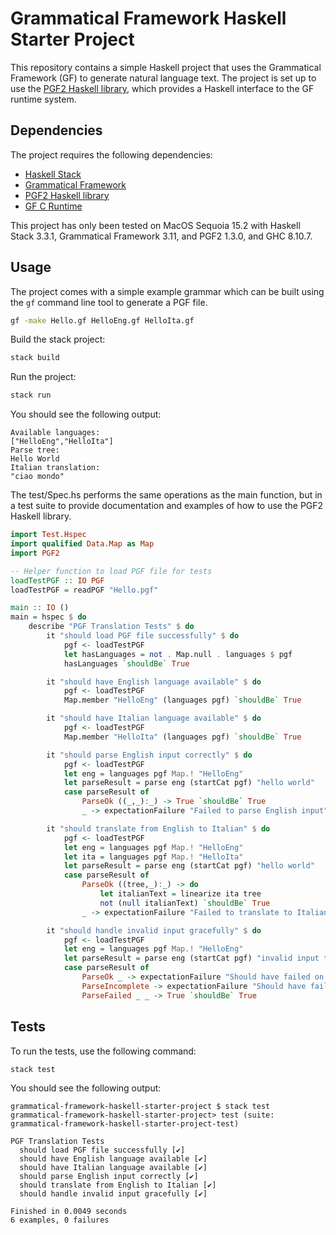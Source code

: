 # Grammatical Framework Haskell Starter Project

This repository contains a simple Haskell project that uses the Grammatical Framework (GF) to generate natural language text. The project is set up to use the [PGF2 Haskell library](https://hackage.haskell.org/package/pgf2), which provides a Haskell interface to the GF runtime system.

## Dependencies

The project requires the following dependencies:

- [Haskell Stack](https://docs.haskellstack.org/en/stable/README/)
- [Grammatical Framework](https://www.grammaticalframework.org/download/)
- [PGF2 Haskell library](https://hackage.haskell.org/package/pgf2)
- [GF C Runtime](https://github.com/GrammaticalFramework/gf-core/blob/master/src/runtime/c/INSTALL)

This project has only been tested on MacOS Sequoia 15.2 with Haskell Stack 3.3.1, Grammatical Framework 3.11, and PGF2 1.3.0, and GHC 8.10.7.

## Usage

The project comes with a simple example grammar which can be built using the `gf` command line tool to generate a PGF file.

```bash
gf -make Hello.gf HelloEng.gf HelloIta.gf
```

Build the stack project:

```bash
stack build
```

Run the project:

```bash
stack run
```

You should see the following output:

```plaintext
Available languages:
["HelloEng","HelloIta"]
Parse tree:
Hello World
Italian translation:
"ciao mondo"
```

The test/Spec.hs performs the same operations as the main function, but in a test suite to provide documentation and examples of how to use the PGF2 Haskell library.

```haskell
import Test.Hspec
import qualified Data.Map as Map
import PGF2

-- Helper function to load PGF file for tests
loadTestPGF :: IO PGF
loadTestPGF = readPGF "Hello.pgf"

main :: IO ()
main = hspec $ do
    describe "PGF Translation Tests" $ do
        it "should load PGF file successfully" $ do
            pgf <- loadTestPGF
            let hasLanguages = not . Map.null . languages $ pgf
            hasLanguages `shouldBe` True

        it "should have English language available" $ do
            pgf <- loadTestPGF
            Map.member "HelloEng" (languages pgf) `shouldBe` True

        it "should have Italian language available" $ do
            pgf <- loadTestPGF
            Map.member "HelloIta" (languages pgf) `shouldBe` True

        it "should parse English input correctly" $ do
            pgf <- loadTestPGF
            let eng = languages pgf Map.! "HelloEng"
            let parseResult = parse eng (startCat pgf) "hello world"
            case parseResult of
                ParseOk ((_,_):_) -> True `shouldBe` True
                _ -> expectationFailure "Failed to parse English input"

        it "should translate from English to Italian" $ do
            pgf <- loadTestPGF
            let eng = languages pgf Map.! "HelloEng"
            let ita = languages pgf Map.! "HelloIta"
            let parseResult = parse eng (startCat pgf) "hello world"
            case parseResult of
                ParseOk ((tree,_):_) -> do
                    let italianText = linearize ita tree
                    not (null italianText) `shouldBe` True
                _ -> expectationFailure "Failed to translate to Italian"

        it "should handle invalid input gracefully" $ do
            pgf <- loadTestPGF
            let eng = languages pgf Map.! "HelloEng"
            let parseResult = parse eng (startCat pgf) "invalid input that should fail"
            case parseResult of
                ParseOk _ -> expectationFailure "Should have failed on invalid input"
                ParseIncomplete -> expectationFailure "Should have failed completely, not incomplete"
                ParseFailed _ _ -> True `shouldBe` True
```

## Tests

To run the tests, use the following command:

```bash
stack test
```

You should see the following output:

```plaintext
grammatical-framework-haskell-starter-project $ stack test
grammatical-framework-haskell-starter-project> test (suite: grammatical-framework-haskell-starter-project-test)

PGF Translation Tests
  should load PGF file successfully [✔]
  should have English language available [✔]
  should have Italian language available [✔]
  should parse English input correctly [✔]
  should translate from English to Italian [✔]
  should handle invalid input gracefully [✔]

Finished in 0.0049 seconds
6 examples, 0 failures
```
